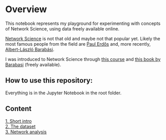 # Overview 

This notebook represents my playground for experimenting with concepts of Network Science, using data freely available online.  

<a href='https://en.wikipedia.org/wiki/Network_science'>Network Science</a> is not that old and maybe not that popular yet. Likely the most famous people from the field are <a href='https://en.wikipedia.org/wiki/Paul_Erd%C5%91s'>Paul Erdős</a> and, more recently, <a href='https://en.wikipedia.org/wiki/Network_science'>Albert-László Barabási</a>. 

I was introduced to Network Science through <a href='https://github.com/Big-data-course-CRI/materials_big_data_cri_2019'>this course</a> and <a href='http://networksciencebook.com/'>this book by Barabasi</a> (freely available).


## How to use this repository:
Everything is in the Jupyter Notebook in the root folder.

## Content

[1. Short intro](#1.-Short-intro)  
[2. The dataset](#2.-The-dataset)  
[3. Network analysis](#3.-Network-analysis)  
